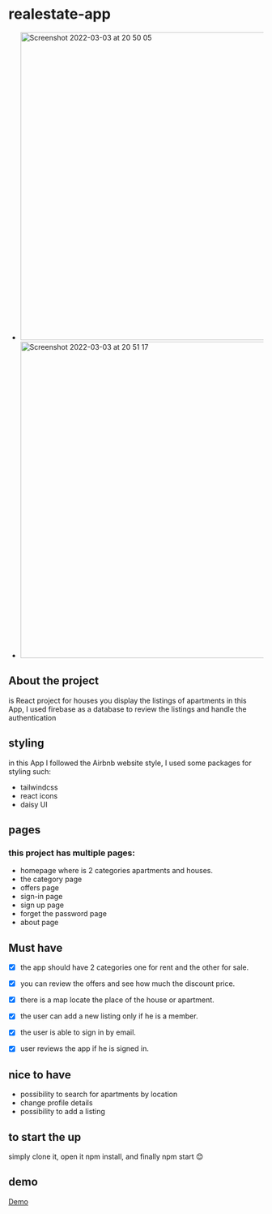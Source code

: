 # realestate-app


- <img width="607" alt="Screenshot 2022-03-03 at 20 50 05" src="https://user-images.githubusercontent.com/85104423/156644150-16b73daa-74d7-47d0-ba57-c6caef88ce57.png">
- <img width="624" alt="Screenshot 2022-03-03 at 20 51 17" src="https://user-images.githubusercontent.com/85104423/156644279-1c0eef2e-44d6-4422-ab36-da5b23cc9648.png">


## About the project 
is React project for houses you display the listings of apartments
in this App, I used firebase as a database to review the listings and handle the authentication 
## styling 
in this App I followed the Airbnb website style, I used some packages for styling such:
- tailwindcss
- react icons
- daisy UI 

## pages
### this project has multiple pages:
- homepage where is 2 categories apartments and houses.
- the category page 
- offers page
- sign-in page 
- sign up page
- forget the password page 
- about page
 ## Must have 
- [x] the app should have 2 categories one for rent and the other for sale.
- [x] you can review the offers and see how much the discount price.
- [x] there is a map locate the place of the house or apartment.
- [x] the user can add a new listing only if he is a member.
- [x] the user is able to sign in by email.
- [x] user reviews the app if he is signed in.
 

 

## nice to have 
- possibility to search for apartments by location
- change profile details
- possibility to add a listing

 ## to start the up 
 simply clone it, open it npm install, and finally npm start 😊
 
 ## demo
 <a href='https://serene-hypatia-feb460.netlify.app'> Demo </a>

